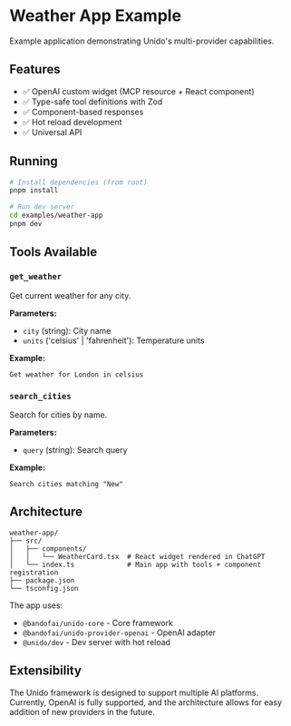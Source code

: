 # Weather App Example

Example application demonstrating Unido's multi-provider capabilities.

## Features

- ✅ OpenAI custom widget (MCP resource + React component)
- ✅ Type-safe tool definitions with Zod
- ✅ Component-based responses
- ✅ Hot reload development
- ✅ Universal API

## Running

```bash
# Install dependencies (from root)
pnpm install

# Run dev server
cd examples/weather-app
pnpm dev
```

## Tools Available

### `get_weather`
Get current weather for any city.

**Parameters:**
- `city` (string): City name
- `units` ('celsius' | 'fahrenheit'): Temperature units

**Example:**
```
Get weather for London in celsius
```

### `search_cities`
Search for cities by name.

**Parameters:**
- `query` (string): Search query

**Example:**
```
Search cities matching "New"
```

## Architecture

```
weather-app/
├── src/
│   ├── components/
│   │   └── WeatherCard.tsx  # React widget rendered in ChatGPT
│   └── index.ts             # Main app with tools + component registration
├── package.json
└── tsconfig.json
```

The app uses:
- `@bandofai/unido-core` - Core framework
- `@bandofai/unido-provider-openai` - OpenAI adapter
- `@unido/dev` - Dev server with hot reload

## Extensibility

The Unido framework is designed to support multiple AI platforms. Currently, OpenAI is fully supported, and the architecture allows for easy addition of new providers in the future.
